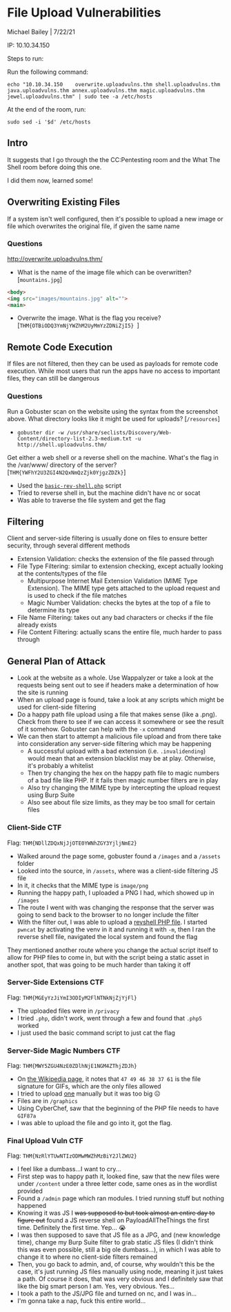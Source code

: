 # File Upload Vulnerabilities

Michael Bailey | 7/22/21

IP: 10.10.34.150

Steps to run:

Run the following command:

```
echo "10.10.34.150    overwrite.uploadvulns.thm shell.uploadvulns.thm java.uploadvulns.thm annex.uploadvulns.thm magic.uploadvulns.thm jewel.uploadvulns.thm" | sudo tee -a /etc/hosts
```

At the end of the room, run:

```
sudo sed -i '$d' /etc/hosts
```

## Intro

It suggests that I go through the the CC:Pentesting room and the What The Shell room before doing this one.

I did them now, learned some!

## Overwriting Existing Files

If a system isn't well configured, then it's possible to upload a new image or file which overwrites the original file, if given the same name

### Questions

http://overwrite.uploadvulns.thm/

- What is the name of the image file which can be overwritten? [`mountains.jpg`]

```html
<body>
<img src="images/mountains.jpg" alt="">
<main>
```

- Overwrite the image. What is the flag you receive? [`THM{OTBiODQ3YmNjYWZhM2UyMmYzZDNiZjI5} `]

## Remote Code Execution

If files are not filtered, then they can be used as payloads for remote code execution. While most users that run the apps have no access to important files, they can still be dangerous

### Questions

Run a Gobuster scan on the website using the syntax from the screenshot above. What directory looks like it might be used for uploads? [`/resources`]

- `gobuster dir -w /usr/share/seclists/Discovery/Web-Content/directory-list-2.3-medium.txt -u http://shell.uploadvulns.thm/` 

Get either a web shell or a reverse shell on the machine. What's the flag in the /var/www/ directory of the server? [`THM{YWFhY2U3ZGI4N2QxNmQzZjk0YjgzZDZk}`]

- Used the [`basic-rev-shell.php`](../network_exploit_basics/revshell_files/basic-rev-shell.php) script
- Tried to reverse shell in, but the machine didn't have nc or socat
- Was able to traverse the file system and get the flag

## Filtering

Client and server-side filtering is usually done on files to ensure better security, through several different methods

- Extension Validation: checks the extension of the file passed through
- File Type Filtering: similar to extension checking, except actually looking at the contents/types of the file
  - Multipurpose Internet Mail Extension Validation (MIME Type Extension). The MIME type gets attached to the upload request and is used to check if the file matches
  - Magic Number Validation: checks the bytes at the top of a file to determine its type
- File Name Filtering: takes out any bad characters or checks if the file already exists
- File Content Filtering: actually scans the entire file, much harder to pass through

## General Plan of Attack

- Look at the website as a whole. Use Wappalyzer or take a look at the requests being sent out to see if headers make a determination of how the site is running
- When an upload page is found, take a look at any scripts which might be used for client-side filtering
- Do a happy path file upload using a file that makes sense (like a .png). Check from there to see if we can access it somewhere or see the result of it somehow. Gobuster can help with the `-x` command
- We can then start to attempt a malicious file upload and from there take into consideration any server-side filtering which may be happening
  - A successful upload with a bad extension (i.e. `.invalidending`) would mean that an extension blacklist may be at play. Otherwise, it's probably a whitelist
  - Then try changing the hex on the happy path file to magic numbers of a bad file like PHP. If it fails then magic number filters are in play
  - Also try changing the MIME type by intercepting the upload request using Burp Suite
  - Also see about file size limits, as they may be too small for certain files

### Client-Side CTF

Flag: `THM{NDllZDQxNjJjOTE0YWNhZGY3YjljNmE2}`

- Walked around the page some, gobuster found a `/images` and a `/assets` folder
- Looked into the source, in `/assets`, where was a client-side filtering JS file
- In it, it checks that the MIME type is `image/png`
- Running the happy path, I uploaded a PNG I had, which showed up in `/images`
- The route I went with was changing the response that the server was going to send back to the browser to no longer include the filter
- With the filter out, I was able to upload a [revshell PHP file](../network_exploit_basics/revshell_files/rev-shell-example.php). I started `pwncat` by activating the venv in it and running it with `-m`, then I ran the reverse shell file, navigated the local system and found the flag

They mentioned another route where you change the actual script itself to allow for PHP files to come in, but with the script being a static asset in another spot, that was going to be much harder than taking it off

### Server-Side Extensions CTF

Flag: `THM{MGEyYzJiYmI3ODIyM2FlNTNkNjZjYjFl}`

- The uploaded files were in `/privacy`
- I tried `.php`, didn't work, went through a few and found that `.php5` worked
- I just used the basic command script to just cat the flag

### Server-Side Magic Numbers CTF

Flag: `THM{MWY5ZGU4NzE0ZDlhNjE1NGM4ZThjZDJh}`

- On [the Wikipedia page](https://en.wikipedia.org/wiki/List_of_file_signatures), it notes that `47 49 46 38 37 61` is the file signature for GIFs, which are the only files allowed
- I tried to upload [one](./upload_vulns_files/shaggy.gif) manually but it was too big ☹️
- Files are in `/graphics`
- Using CyberChef, saw that the beginning of the PHP file needs to have `GIF87a`
- I was able to upload the file and go into it, got the flag.

### Final Upload Vuln CTF

Flag: `THM{NzRlYTUwNTIzODMwMWZhMzBiY2JlZWU2}`

- I feel like a dumbass...I want to cry...
- First step was to happy path it, looked fine, saw that the new files were under `/content` under a three letter code, same ones as in the wordlist provided
- Found a `/admin` page which ran modules. I tried running stuff but nothing happened
- Knowing it was JS I ~~was supposed to but took almost an entire day to figure out~~ found a JS reverse shell on PayloadAllTheThings the first time. Definitely the first time. Yep... 😭
- I was then supposed to save that JS file as a JPG, and (new knowledge time), change my Burp Suite filter to grab static JS files (I didn't think this was even possible, still a big ole dumbass...), in which I was able to change it to where no client-side filters remained
- Then, you go back to admin, and, of course, why wouldn't this be the case, it's just running JS files manually using node, meaning it just takes a path. Of course it does, that was very obvious and I definitely saw that like the big smart person I am. Yes, very obvious. Yes...
- I took a path to the JS/JPG file and turned on nc, and I was in...
- I'm gonna take a nap, fuck this entire world...

